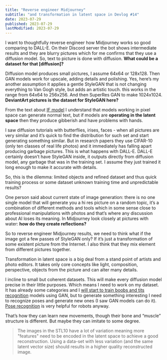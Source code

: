 ```yaml
---
title: "Reverse engineer Midjourney"
subtitle: "and transformation in latent space in Devlog #14"
date: 2023-07-29
published: 2023-07-29
lastModified: 2023-07-29
---
```


I want to thoughtfully reverse engineer how Midjourney works so good comparing to DALL-E. On their Discord server the bot shows intermediate results and they are blurry pictures which for me confirms that they use a diffusion model. So, text to picture is done with diffusion. **What could be a dataset for that \[diffusion\]?**

Diffusion model produces small pictures, I assume 64x64 or 128x128. Then GAN models work for upscale, adding details and polishing. Yes, here’s my another assumption it applies a gentle StyleGAN that is not changing everything to Van Gogh style, but adds an artistic touch. this works in the range from 64x64 to 256x256. And then SuperRes GAN to make 1024x1024. **DeviantArt pictures is the dataset for StyleGAN here?**

From the text about [IF model](https://github.com/deep-floyd/IF) I understand that models working in pixel space can generate normal text, but if models are **operating in the latent space** then they produce gibberish and have problems with hands.

I saw diffusion tutorials with butterflies, irises, faces - when all pictures are very similar and it’s quick to find the distribution for such set and start generating something similar. But in research papers they use CIFAR-10 (only ten classes of real life photos) and it immediately has falling apart producing garbage pictures. This is what happens with DALL-E. DALL-E certainly doesn’t have StyleGAN inside, it outputs directly from diffusion model, any garbage that was in the training set. I assume they just trained it long enough to make it accurate with details.

So, this is the dilemma: limited objects and refined dataset and thus quick training process or some dataset unknown training time and unpredictable results?

One person said about current state of image generation: there is no one single model that will generate you a hi res picture on a random topic, it’s a combination of different methods and tools which in some sense close to professional manipulations with photos and that’s where any discussion about AI loses its meaning. In Midjourney look closely at pictures with water: **how do they create reflections?**

So to reverse engineer Midjourney results, we need to think what if the image got a few passes of StyleGAN only? If it’s just a transformation of some existent picture from the Internet. I also think that they mix element from different pictures together.

Transformation in latent space is a big deal from a stand point of artists and photo editors. It takes only core concepts like light, composition, perspective, objects from the picture and can alter many details.

I incline to small but coherent datasets. This will make every diffusion model precise in their little purposes. Which means I need to work on my dataset. It has already some categories and I [will start to train boobs and tits recognition](/ai/unsupervised-image-classification-with-gan) models using GAN, but to generate something interesting I need to recognize poses and generate new ones (I saw GAN models can do it). [Pose recognition](https://proceedings.neurips.cc/paper_files/paper/2017/file/34ed066df378efacc9b924ec161e7639-Paper.pdf) is very helpful for robots anyway.

That’s how they can learn new movements, though their bone and “muscle” structure is different. But maybe they can imitate to some degree.

> The images in the STL10 have a lot of variation meaning more "features" need to be encoded in the latent space to achieve a good reconstruction. Using a data-set with less variation (and the same latent vector size) should results in a higher quality reconstructed image.